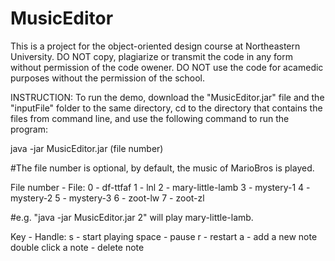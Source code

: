 # MusicEditor

This is a project for the object-oriented design course at Northeastern University.
DO NOT copy, plagiarize or transmit the code in any form without permission of the code owener.
DO NOT use the code for acamedic purposes without the permission of the school.


INSTRUCTION:
To run the demo, download the "MusicEditor.jar" file and the "inputFile" folder to the same directory, cd to the directory that contains the files from command line, and use the following command to run the program:

java -jar MusicEditor.jar (file number)

#The file number is optional, by default, the music of MarioBros is played.

File number - File:
0 - df-ttfaf
1 - lnl
2 - mary-little-lamb
3 - mystery-1
4 - mystery-2
5 - mystery-3
6 - zoot-lw
7 - zoot-zl

#e.g. "java -jar MusicEditor.jar 2" will play mary-little-lamb.


Key - Handle:
s - start playing
space - pause
r - restart
a - add a new note
double click a note - delete note
